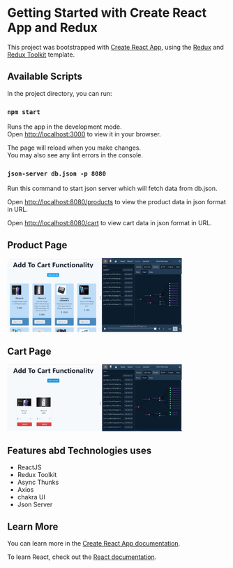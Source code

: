 # Getting Started with Create React App and Redux

This project was bootstrapped with [Create React App](https://github.com/facebook/create-react-app), using the [Redux](https://redux.js.org/) and [Redux Toolkit](https://redux-toolkit.js.org/) template.

## Available Scripts

In the project directory, you can run:

### `npm start`

Runs the app in the development mode.\
Open [http://localhost:3000](http://localhost:3000) to view it in your browser.

The page will reload when you make changes.\
You may also see any lint errors in the console.

### `json-server db.json -p 8080`

Run this command to start json server which will fetch data from db.json.

Open [http://localhost:8080/products](http://localhost:8080/products) to view the product data in json format in URL.

Open [http://localhost:8080/cart](http://localhost:8080/cart) to view cart data in json format in URL.

## Product Page

<img src = "./public/images/product-page.png" width ="400">

## Cart Page

<img src = "./public/images/cart-page.png" width ="400">

## Features abd Technologies uses

- ReactJS
- Redux Toolkit
- Async Thunks
- Axios
- chakra UI
- Json Server

## Learn More

You can learn more in the [Create React App documentation](https://facebook.github.io/create-react-app/docs/getting-started).

To learn React, check out the [React documentation](https://reactjs.org/).
